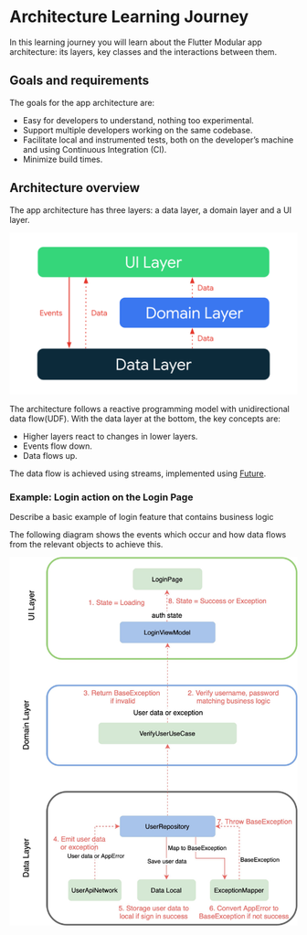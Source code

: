 # Architecture Learning Journey

In this learning journey you will learn about the Flutter Modular app architecture: its layers, key classes and the interactions between them.


## Goals and requirements

The goals for the app architecture are:



*   Easy for developers to understand, nothing too experimental.
*   Support multiple developers working on the same codebase.
*   Facilitate local and instrumented tests, both on the developer’s machine and using Continuous Integration (CI).
*   Minimize build times.

## Architecture overview

The app architecture has three layers: a data layer, a domain layer and a UI layer.


<center>
<img src="images/architecture-1-overall.png" width="600px" alt="Diagram showing overall app architecture" />
</center>



The architecture follows a reactive programming model with unidirectional data flow(UDF). With the data layer at the bottom, the key concepts are:



*   Higher layers react to changes in lower layers.
*   Events flow down.
*   Data flows up.

The data flow is achieved using streams, implemented using [Future](https://dart.dev/codelabs/async-await).


### Example: Login action on the Login Page

Describe a basic example of login feature that contains business logic

The following diagram shows the events which occur and how data flows from the relevant objects to achieve this.


<center>
<img src="images/architecture-2-example.jpg " width="600px" alt="Diagram login feature" />
</center>